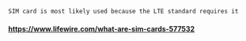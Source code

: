  ```SIM card is most likely used because the LTE standard requires it```
 #### https://www.lifewire.com/what-are-sim-cards-577532
 
